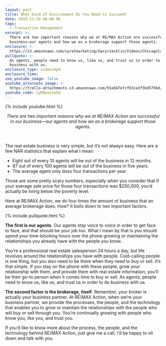 ```yaml
---
layout: post
title: What Kind of Environment Do You Need to Succeed?
date: 2018-11-29 00:00:00
tags:
  - Transaction Management
excerpt: >-
  There are two important reasons why we at RE/MAX Action are successful in our
  business—our agents and how we as a brokerage support those agents.
enclosure: >-
  https://s3.amazonaws.com/vyralmarketing/Gary+Jacklin/Videos/Chicagoland+Real+Estate+-+What+Kind+of+Environment+Do+You+Need+to+Succeed%253F.mp4
pullquote: >-
  As agents, people need to know us, like us, and trust us in order to do
  business with us.
enclosure_type: video/mp4
enclosure_time:
use_youtube_image: false
youtube_alternate_image: >-
  https://trello-attachments.s3.amazonaws.com/55a567e7cfb3ca3f3bd5756d/5beeeb0a3b325411349d1f8e/cc9abc88099f31c33d87008c94d4bf58/Gary_Jacklin_SS_Nov_1_No_Play.jpg
youtube_code: CyRNuwzswhQ
---
```


{% include youtube.html %}

<center><em>There are two important reasons why we at RE/MAX Action are successful in our business&mdash;our agents and how we as a brokerage support those agents.</em></center>

&nbsp;

The real estate business is very simple, but it’s not always easy. Here are a few NAR statistics that explain what I mean:

* Eight out of every 10 agents will be out of the business in 12 months.
* 87 out of every 100 agents will be out of the business in five years.
* The average agent only does four transactions per year.

Those are some pretty scary numbers, especially when you consider that if your average sale price for those four transactions was $250,000, you’d actually be living below the poverty level.

Here at RE/MAX Action, we do four times the amount of business that an average brokerage does. How? It boils down to two important factors.

{% include pullquote.html %}

**The first is our agents**. Our agents stay voice to voice in order to get face to face, and that should be your job too. What I mean by that is you should spend your time-blocking hours over the phone growing or maintaining the relationships you already have with the people you know.

You’re a professional real estate salesperson 24 hours a day, but life revolves around the relationships you have with people. Cold-calling people is one thing, but you also need to be there when they need to buy or sell. It’s that simple. If you stay on the phone with these people, grow your relationship with them, and provide them with real estate information, you’ll be their go-to person when it comes time to buy or sell. As agents, people need to know us, like us, and trust us in order to do business with us.

**The second factor is the brokerage, itself**. Remember, your broker is actually your business partner. At RE/MAX Action, when we’re your business partner, we provide the processes, the people, and the technology that enables you to grow or maintain the relationships with the people who will buy or sell through you. You’re continually growing with people who know you, like you, and trust you.

If you’d like to know more about the process, the people, and the technology behind RE/MAX Action, just give me a call. I’d be happy to sit down and talk with you.